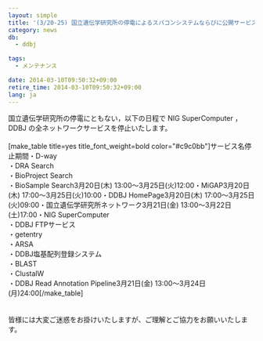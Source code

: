 ```yaml
---
layout: simple
title: '(3/20-25) 国立遺伝学研究所の停電によるスパコンシステムならびに公開サービス停止のお知らせ'
category: news
db:
  - ddbj

tags:
  - メンテナンス

date: 2014-03-10T09:50:32+09:00
retire_time: 2014-03-10T09:50:32+09:00
lang: ja
---
```


国立遺伝学研究所の停電にともない，以下の日程で NIG SuperComputer ，DDBJ の全ネットワークサービスを停止いたします。<br><br>[make_table title=yes title_font_weight=bold color="#c9c0bb"]サービス名停止期間・D-way<br>・DRA Search<br>・BioProject Search<br>・BioSample Search3月20日(木) 13:00～3月25日(火)12:00・MiGAP3月20日(木) 17:00～3月25日(火)10:00・DDBJ HomePage3月20日(木) 17:00～3月25日(火)09:00・国立遺伝学研究所ネットワーク3月21日(金) 13:00～3月22日(土)17:00・NIG SuperComputer<br>・DDBJ FTPサービス<br>・getentry<br>・ARSA<br>・DDBJ塩基配列登録システム<br>・BLAST<br>・ClustalW<br>・DDBJ Read Annotation Pipeline3月21日(金) 13:00～3月24日(月)24:00[/make_table]<br><br><br>皆様には大変ご迷惑をお掛けいたしますが、ご理解とご協力をお願いいたします。
<!--<span style="color: #ff0000;">全てのサービスが再開しました。ご協力ありがとうございました。（3月25日13:00）</span>--><br><br>
